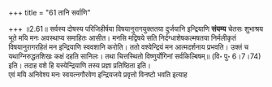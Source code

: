 +++
title = "61 तानि सर्वाणि"

+++
॥2.61॥ सर्वस्य दोषस्य परिजिहीर्षया विषयानुरागयुक्ततया दुर्जयानि
इन्द्रियाणि **संयम्य** चेतसः शुभाश्रय भूते मयि मनः अवस्थाप्य समाहितः
आसीत। मनसि मद्विषये सति निर्दग्धाशेषकल्मषतया निर्मलीकृतं विषयानुरागरहितं
मन इन्द्रियाणि स्ववशानि करोति। ततो वश्येन्द्रियं मन आत्मदर्शनाय प्रभवति।
उक्तं च यथाग्निरुद्धतशिखः कक्षं दहति सानिलः। तथा चित्तस्थितो
विष्णुर्योगिनां सर्वकिल्बिषम्॥ (वि॰ पु॰ 6।7।74) इति। तदाह वशे हि
यस्येन्द्रियाणि तस्य प्रज्ञा प्रतिष्ठिता इति।  
एवं मयि अनिवेश्य मनः स्वयत्नगौरवेण इन्द्रियजये प्रवृत्तो विनष्टो भवति
इत्याह  
